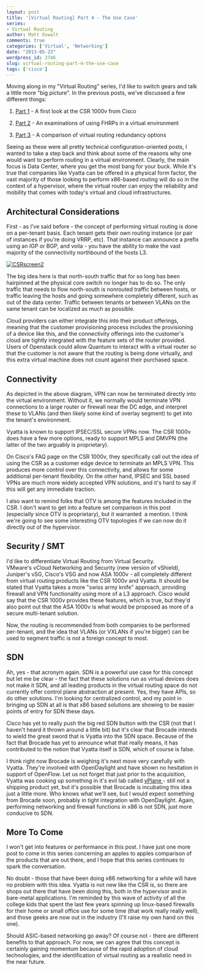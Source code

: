 ```yaml
---
layout: post
title: '[Virtual Routing] Part 4 - The Use Case'
series:
- Virtual Routing
author: Matt Oswalt
comments: true
categories: ['Virtual', 'Networking']
date: "2013-05-23"
wordpress_id: 3746
slug: virtual-routing-part-4-the-use-case
tags: ['cisco']
---
```



Moving along in my "Virtual Routing" series, I'd like to switch gears and talk a little more "big picture". In the previous posts, we've discussed a few different things:

  1. [Part 1](https://oswalt.dev/2013/04/virtual-routing-part-1-csr-1000v-first-glance/) - A first look at the CSR 1000v from Cisco
	
  2. [Part 2](https://oswalt.dev/2013/04/virtual-routing-part-1-9-fhrp-issues-in-vmware-vsphere/) - An examinations of using FHRPs in a virtual environment
	
  3. [Part 3](https://oswalt.dev/2013/05/virtual-routing-part-2-router-redundancy-in-vmware-vsphere-2/) - A comparison of virtual routing redundancy options

Seeing as these were all pretty technical configuration-oriented posts, I wanted to take a step back and think about some of the reasons why one would want to perform routing in a virtual environment. Clearly, the main focus is Data Center, where you get the most bang for your buck. While it's true that companies like Vyatta can be offered in a physical form factor, the vast majority of those looking to perform x86-based routing will do so in the context of a hypervisor, where the virtual router can enjoy the reliability and mobility that comes with today's virtual and cloud infrastructures.

## Architectural Considerations

First - as I've said before - the concept of performing virtual routing is done on a per-tenant basis. Each tenant gets their own routing instance (or pair of instances if you're doing VRRP, etc). That instance can announce a prefix using an IGP or BGP, and voila - you have the ability to make the vast majority of the connectivity northbound of the hosts L3.

[![CSRscreen2](/assets/2013/04/CSRscreen2.png)](/assets/2013/04/CSRscreen2.png)

The big idea here is that north-south traffic that for so long has been hairpinned at the physical core switch no longer has to do so. The only traffic that needs to flow north-south is nonrouted traffic between hosts, or traffic leaving the hosts and going somewhere completely different, such as out of the data center. Traffic between tenants or between VLANs on the same tenant can be localized as much as possible.

Cloud providers can either integrate this into their product offerings, meaning that the customer provisioning process includes the provisioning of a device like this, and the connectivity offerings into the customer's cloud are tightly integrated with the feature sets of the router provided. Users of Openstack could allow Quantum to interact with a virtual router so that the customer is not aware that the routing is being done virtually, and this extra virtual machine does not count against their purchased space.

## Connectivity

As depicted in the above diagram, VPN can now be terminated directly into the virtual environment. Without it, we normally would terminate VPN connections to a large router or firewall near the DC edge, and interpret these to VLANs (and then likely some kind of overlay segment) to get into the tenant's environment.

Vyatta is known to support IPSEC/SSL secure VPNs now. The CSR 1000v does have a few more options, ready to support MPLS and DMVPN (the latter of the two arguably is proprietary).

On Cisco's FAQ page on the CSR 1000v, they specifically call out the idea of using the CSR as a customer edge device to terminate an MPLS VPN. This produces more control over this connectivity, and allows for some additional per-tenant flexibility. On the other hand, IPSEC and SSL based VPNs are much more widely accepted VPN solutions, and it's hard to say if this will get any immediate traction.

I also want to remind folks that OTV is among the features included in the CSR. I don't want to get into a feature set comparison in this post (especially since OTV is proprietary), but it warranted  a mention. I think we're going to see some interesting OTV topologies if we can now do it directly out of the hypervisor.

## Security / SMT

I'd like to differentiate Virtual Routing from Virtual Security. VMware's vCloud Networking and Security (new version of vShield), Juniper's vSG, Cisco's VSG and now ASA 1000v - all completely different from virtual routing products like the CSR 1000v and Vyatta. It should be stated that Vyatta takes a more "swiss army knife" approach, providing firewall and VPN functionality using more of a L3 approach. Cisco would say that the CSR 1000v provides these features, which is true, but they'd also point out that the ASA 1000v is what would be proposed as more of a secure multi-tenant solution.

Now, the routing is recommended from both companies to be performed per-tenant, and the idea that VLANs (or VXLANs if you're bigger) can be used to segment traffic is not a foreign concept to most.

## SDN

Ah, yes - that acronym again. SDN is a powerful use case for this concept but let me be clear - the fact that these solutions run as virtual devices does not make it SDN, and all leading products in the virtual routing space do not currently offer control plane abstraction at present. Yes, they have APIs, so do other solutions. I'm looking for centralized control, and my point in bringing up SDN at all is that x86 based solutions are showing to be easier points of entry for SDN these days.

Cisco has yet to really push the big red SDN button with the CSR (not that I haven't heard it thrown around a little bit) but it's clear that Brocade intends to wield the great sword that is Vyatta into the SDN space. Because of the fact that Brocade has yet to announce what that really means, it has contributed to the notion that Vyatta itself is SDN, which of course is false.

I think right now Brocade is weighing it's next move very carefully with Vyatta. They're involved with OpenDaylight and have shown no hesitation in support of OpenFlow. Let us not forget that just prior to the acquisition, Vyatta was cooking up something in it's evil lab called [vPlane ](http://www.vyatta.com/technology/vplane)- still not a shipping product yet, but it's possible that Brocade is incubating this idea just a little more. Who knows what we'll see, but I would expect something from Brocade soon, probably in tight integration with OpenDaylight. Again, performing networking and firewall functions in x86 is not SDN, just more conducive to SDN.

## More To Come

I won't get into features or performance in this post. I have just one more post to come in this series concerning an apples to apples comparison of the products that are out there, and I hope that this series continues to spark the conversation.

No doubt - those that have been doing x86 networking for a while will have no problem with this idea. Vyatta is not new like the CSR is, so there are shops out there that have been doing this, both in the hypervisor and in bare-metal applications. I'm reminded by this wave of activity of all the college kids that spent the last few years spinning up linux-based firewalls for their home or small office use for some time (that work really really well), and those geeks are now out in the industry (I'll raise my own hand on this one).

Should ASIC-based networking go away? Of course not - there are different benefits to that approach. For now, we can agree that this concept is certainly gaining momentum because of the rapid adoption of cloud technologies, and the identification of virtual routing as a realistic need in the near future.
